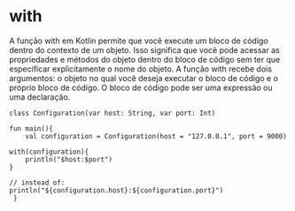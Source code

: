 <!DOCTYPE html>
<html lang="pt-br">
<head>
    <meta charset="UTF-8">
    <meta http-equiv="X-UA-Compatible" content="IE=edge">
    <meta name="viewport" content="width=device-width, initial-scale=1.0">
    <title>Document</title>
</head>
<body>
    <h1>with</h1>
    <p> A função with em Kotlin permite que você execute um bloco de código dentro do contexto de um objeto. Isso significa que você pode acessar as propriedades e métodos do objeto dentro do bloco de código sem ter que especificar explicitamente o nome do objeto.
    A função with recebe dois argumentos: o objeto no qual você deseja executar o bloco de código e o próprio bloco de código. O bloco de código pode ser uma expressão ou uma declaração.</p>

    class Configuration(var host: String, var port: Int)

    fun main(){
        val configuration = Configuration(host = "127.0.0.1", port = 9000)
    
    with(configuration){
        println("$host:$port")
    }
    
    // instead of: 
    println("${configuration.host}:${configuration.port}")
     } 


</body>
</html>

